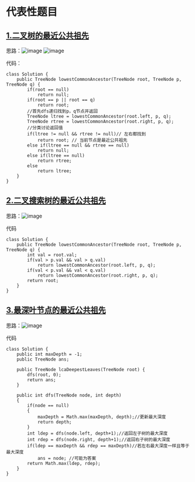 # 代表性题目

## [1.二叉树的最近公共祖先](https://leetcode.cn/problems/lowest-common-ancestor-of-a-binary-tree/)
思路：![image](https://github.com/user-attachments/assets/673ddc41-6755-4dc7-b9ef-b505546b984a)
![image](https://github.com/user-attachments/assets/3f405ffc-df86-46cc-98b5-1c33a2f7199e)

代码：
```
class Solution {
    public TreeNode lowestCommonAncestor(TreeNode root, TreeNode p, TreeNode q) {
        if(root == null)
            return null;
        if(root == p || root == q)
            return root;
        //首先dfs递归找到p，q节点并返回
        TreeNode ltree = lowestCommonAncestor(root.left, p, q); 
        TreeNode rtree = lowestCommonAncestor(root.right, p, q);
        //分类讨论返回值
        if(ltree != null && rtree != null)// 左右都找到
            return root; // 当前节点是最近公共祖先
        else if(ltree == null && rtree == null)
            return null;
        else if(ltree == null)
            return rtree;
        else    
            return ltree;
    }
}
```

## [2.二叉搜索树的最近公共祖先](https://leetcode.cn/problems/lowest-common-ancestor-of-a-binary-search-tree/description/)
思路：![image](https://github.com/user-attachments/assets/cc4c7a44-a16b-4d6a-adc6-74276b75d567)

代码
```
class Solution {
    public TreeNode lowestCommonAncestor(TreeNode root, TreeNode p, TreeNode q) {
        int val = root.val;
        if(val > p.val && val > q.val)
            return lowestCommonAncestor(root.left, p, q);
        if(val < p.val && val < q.val)
            return lowestCommonAncestor(root.right, p, q);
        return root; 
    }
}
```

## [3.最深叶节点的最近公共祖先](https://leetcode.cn/problems/lowest-common-ancestor-of-deepest-leaves/description/)
思路：![image](https://github.com/user-attachments/assets/5e873dd7-4f22-41fa-ae4c-d1d65cf28794)


代码
```
class Solution {
    public int maxDepth = -1;
    public TreeNode ans;

    public TreeNode lcaDeepestLeaves(TreeNode root) {
        dfs(root, 0);
        return ans;
    }

    public int dfs(TreeNode node, int depth)
    {
        if(node == null)
        {
            maxDepth = Math.max(maxDepth, depth);//更新最大深度
            return depth;
        }
        int ldep = dfs(node.left, depth+1);//返回左子树的最大深度
        int rdep = dfs(node.right, depth+1);//返回右子树的最大深度
        if(ldep == maxDepth && rdep == maxDepth)//若左右最大深度一样且等于最大深度
            ans = node; //可能为答案
        return Math.max(ldep, rdep);
    }
}
```
